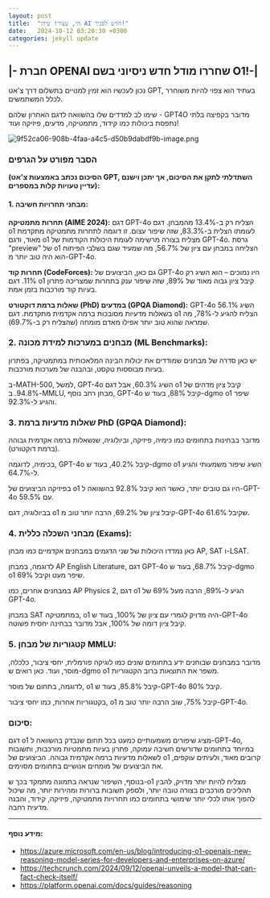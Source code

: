 ```yaml
---
layout: post
title:  "הי, עצור! עידן AI חדש לפניך!"
date:   2024-10-12 03:28:30 +0300
categories: jekyll update
---
```

## |- **חברת OPENAI שחררו מודל חדש ניסיוני בשם O1!**-|

נכון לעכשיו הוא זמין למנויים בתשלום דרך צ'אט GPT, בעתיד הוא צפוי להיות משוחרר לכלל המשתמשים.

שימו לב למדדים שלו בהשוואה לדגם האחרון שלהם - GPT4O
מדובר בקפיצה בלתי נתפסת ביכולות כמו קידוד, מתמטיקה, מדעים, פיזיקה ועוד!

![9f52ca06-908b-4faa-a4c5-d50b9dabdf9b-image.png](/assets/uploads/files/1726170848713-9f52ca06-908b-4faa-a4c5-d50b9dabdf9b-image.png) 

### הסבר מפורט על הגרפים
**(הסיכום נכתב באמצעות צ'אט GPT, השתדלתי לתקן את הסיכום, אך יתכן וישנם עדיין טעויות קלות במספרים):**

#### 1. מבחני תחרויות חשיבה:
**תחרות מתמטיקה (AIME 2024):**
דגם GPT-4o הצליח רק ב-13.4% מהמבחן.
דגם o1 לעומתו הצליח ב-83.3%, שזה שיפור עצום. זו דוגמה לתחרות מתמטיקה מתקדמת מאוד, ודגם o1 מצליח בצורה מרשימה לעומת היכולות הקודמות של GPT-4o.
גרסת "preview" של o1 הצליחה במבחן עם ציון של 56.7%, מה שמעיד שגם בשלבי הפיתוח הוא היה טוב יותר מ-GPT-4o.

**תחרות קוד (CodeForces):**
גם כאן, הביצועים של GPT-4o היו נמוכים – הוא השיג רק 11%.
דגם o1 קיבל ציון גבוה מאוד של 89%, שזה שיפור ענק בתחרות שמצריכה פתרון בעיות קוד מורכבות בזמן אמת.

**שאלות ברמת דוקטורט (PhD) במדעים (GPQA Diamond):**
GPT-4o השיג 56.1% בשאלות מדעיות מסובכות ברמה אקדמית מתקדמת.
דגם o1 הצליח להגיע ל-78%, מה שמראה שהוא טוב יותר אפילו מאדם מומחה (שהצליח רק ב-69.7%).

### 2. מבחנים במערכות למידת מכונה (ML Benchmarks):
יש כאן סדרה של מבחנים שמודדים את יכולות הבינה המלאכותית במתמטיקה, בפתרון בעיות מבוססות טקסט, ובהבנה של מערכות מורכבות.

ב-MATH-500, למשל, GPT-4o השיג 60.3%, אבל דגם o1 קיבל ציון מדהים של 94.8%.
ב-MMLU, מבחן רחב נוסף, GPT-4o קיבל 88%, בעוד ש-dgmo o1 שיפר והגיע ל-92.3%.

### 3. שאלות מדעיות ברמת PhD (GPQA Diamond):
מדובר בבחינות בתחומים כמו כימיה, פיזיקה, וביולוגיה, שנשאלות ברמה אקדמית גבוהה (ברמת דוקטורט).

בכימיה, לדוגמה, GPT-4o קיבל 40.2%, בעוד ש-dgmo o1 השיג שיפור משמעותי והגיע ל-64.7%.

בפיזיקה הביצועים של o1 היו גם טובים יותר, כאשר הוא קיבל 92.8% בהשוואה ל-GPT-4o עם 59.5%.

בביולוגיה, דגם o1 קיבל ציון של 69.2%, הרבה יותר טוב מ-GPT-4o שקיבל 61.6%.

### 4. מבחני השכלה כללית (Exams):
כאן נמדדו היכולות של שני הדגמים במבחנים אקדמיים כמו מבחן AP, SAT ו-LSAT.

לדוגמה, במבחן AP English Literature, דגם GPT-4o קיבל 68.7%, בעוד ש-dgmo o1 שיפר מעט וקיבל 69%.

במבחנים אחרים, כמו AP Physics 2, דגם o1 הגיע ל-89%, הרבה מעל 69% של GPT-4o.

במבחן SAT במתמטיקה, o1 היה מדויק לגמרי עם ציון של 100%, בעוד ש-GPT-4o קיבל ציון דומה של 100%, אבל מדובר בבחינה יחסית פשוטה.

### 5. קטגוריות של מבחן MMLU:
מדובר במבחנים שבוחנים ידע בתחומים שונים כמו לוגיקה פורמלית, יחסי ציבור, כלכלה, מוסר, ועוד. כאן רואים ש-dgmo o1 משפר את התוצאות ברוב הקטגוריות.

לדוגמה, בתחום של מוסר, o1 קיבל 85.8%, בעוד ש-GPT-4o קיבל 80%.

בקטגוריות אחרות, כמו יחסי ציבור, o1 קיבל 75%, שוב הרבה יותר טוב מ-GPT-4o.

### סיכום:
דגם o1 מציג שיפורים משמעותיים כמעט בכל תחום שנבדק בהשוואה ל-GPT-4o, במיוחד בתחומים שדורשים חשיבה עמוקה, פתרון בעיות מתמטיות מורכבות, ותשובות לשאלות מדעיות ברמה אקדמית גבוהה. הביצועים של o1 קרובים מאוד, ולעיתים עוקפים, את הביצועים של מומחים אנושיים בתחומים מסוימים.

בנוסף, השיפור שנראה בתמונה מתמקד בכך ש-o1 מצליח להיות יותר מדויק, להבין תהליכים מורכבים בצורה טובה יותר, ולספק תשובות ברורות ומהירות יותר, מה שיכול להפוך אותו לכלי יותר שימושי בתחומים כמו תחרויות מתמטיקה, פיזיקה, קידוד, והבנה מדעית רחבה.

----

#### מידע נוסף:

- https://azure.microsoft.com/en-us/blog/introducing-o1-openais-new-reasoning-model-series-for-developers-and-enterprises-on-azure/
- https://techcrunch.com/2024/09/12/openai-unveils-a-model-that-can-fact-check-itself/
- https://platform.openai.com/docs/guides/reasoning